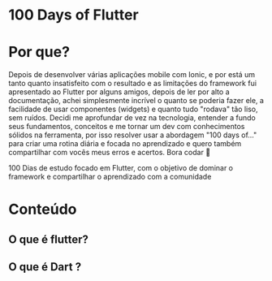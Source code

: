# 100 Days of Flutter

# Por que?
Depois de desenvolver várias aplicações mobile com Ionic, e por está um tanto quanto insatisfeito com o resultado e as limitações do framework fui apresentado ao Flutter por alguns amigos, depois de ler por alto a documentação, achei simplesmente incrível o quanto se poderia fazer ele, a facilidade de usar componentes (widgets) e quanto tudo "rodava" tão liso, sem ruídos. Decidi me aprofundar de vez na tecnologia, entender a fundo seus fundamentos, conceitos e me tornar um dev com conhecimentos sólidos na ferramenta, por isso resolver usar a abordagem "100 days of..." para criar uma rotina diária e focada no aprendizado e quero também compartilhar com vocês meus erros e acertos. Bora codar 🚀

100 Dias de estudo focado em Flutter, com o objetivo de dominar o framework e compartilhar o aprendizado com a comunidade

# Conteúdo

## O que é flutter?

## O que é Dart ?


